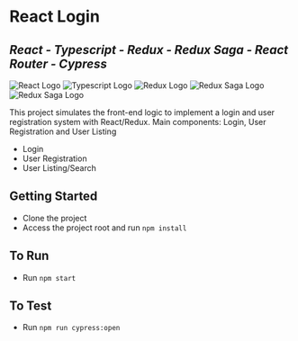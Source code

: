 # React Login
## _React - Typescript - Redux - Redux Saga - React Router - Cypress_
![React Logo](https://img.shields.io/badge/React-20232A?style=for-the-badge&logo=react&logoColor=61DAFB) ![Typescript Logo](https://img.shields.io/badge/TypeScript-007ACC?style=for-the-badge&logo=typescript&logoColor=white) ![Redux Logo](https://img.shields.io/badge/Redux-593D88?style=for-the-badge&logo=redux&logoColor=white)  ![Redux Saga Logo](https://img.shields.io/badge/Redux%20saga-86D46B?style=for-the-badge&logo=redux%20saga&logoColor=999999)  ![Redux Saga Logo](https://img.shields.io/badge/Cypress-17202C?style=for-the-badge&logo=cypress&logoColor=white) 
  
This project simulates the front-end logic to implement a login and user registration system with React/Redux. Main components: Login, User Registration and User Listing

- Login
- User Registration
- User Listing/Search

## Getting Started

- Clone the project
- Access the project root and run `npm install`

## To Run

- Run `npm start`

## To Test

- Run `npm run cypress:open`
